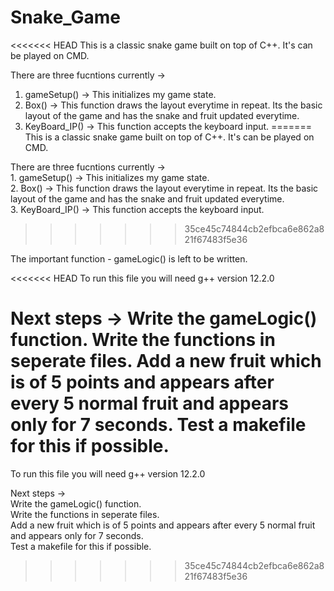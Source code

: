 # Snake_Game
<<<<<<< HEAD
This is a classic snake game built on top of C++. It's can be played on CMD.

There are three fucntions currently ->
1. gameSetup() -> This initializes my game state.
2. Box() -> This function draws the layout everytime in repeat. Its the basic layout of the game and has the snake and fruit updated everytime.
3. KeyBoard_IP() -> This function accepts the keyboard input.
=======
This is a classic snake game built on top of C++. It's can be played on CMD.  <br />

There are three fucntions currently -> <br />
    1. gameSetup() -> This initializes my game state. <br />
    2. Box() -> This function draws the layout everytime in repeat. Its the basic layout of the game and has the snake and fruit updated everytime. <br />
    3. KeyBoard_IP() -> This function accepts the keyboard input. <br />
>>>>>>> 35ce45c74844cb2efbca6e862a821f67483f5e36

The important function - gameLogic() is left to be written. <br />

<<<<<<< HEAD
To run this file you will need g++ version 12.2.0

Next steps ->
Write the gameLogic() function.
Write the functions in seperate files.
Add a new fruit which is of 5 points and appears after every 5 normal fruit and appears only for 7 seconds.
Test a makefile for this if possible. 
=======
To run this file you will need g++ version 12.2.0 <br />

Next steps ->  <br />
Write the gameLogic() function. <br />
Write the functions in seperate files. <br />
Add a new fruit which is of 5 points and appears after every 5 normal fruit and appears only for 7 seconds. <br />
Test a makefile for this if possible. <br />
>>>>>>> 35ce45c74844cb2efbca6e862a821f67483f5e36
